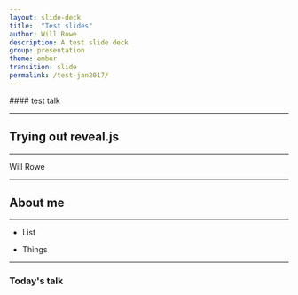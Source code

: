 ```yaml
---
layout: slide-deck
title:  "Test slides"
author: Will Rowe
description: A test slide deck
group: presentation
theme: ember
transition: slide
permalink: /test-jan2017/
---
```



<section data-markdown data-separator="^\n----\n" data-separator-vertical="^\n---\n">
#### test talk

***

# Trying out reveal.js

***

Will Rowe

---

## About me

***

 * List

 * Things


----

### Today's talk



</section>
